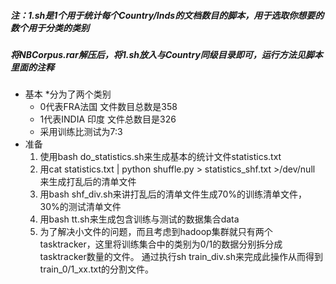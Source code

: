 ##### 注：1.sh是1个用于统计每个Country/Inds的文档数目的脚本，用于选取你想要的数个用于分类的类别
##### 将NBCorpus.rar解压后，将1.sh放入与Country同级目录即可，运行方法见脚本里面的注释


* 基本
    *分为了两个类别
    * 0代表FRA法国 文件数目总数是358
    * 1代表INDIA 印度 文件总数目是326
    * 采用训练比测试为7:3
* 准备
    1. 使用bash do_statistics.sh来生成基本的统计文件statistics.txt
    2. 用cat statistics.txt | python shuffle.py > statistics_shf.txt >/dev/null 来生成打乱后的清单文件
    3. 用bash shf_div.sh来讲打乱后的清单文件生成70%的训练清单文件，30%的测试清单文件
    4. 用bash tt.sh来生成包含训练与测试的数据集合data
    5. 为了解决小文件的问题，而且考虑到hadoop集群就只有两个tasktracker，这里将训练集合中的类别为0/1的数据分别拆分成tasktracker数量的文件。
        通过执行sh train_div.sh来完成此操作从而得到train_0/1_xx.txt的分割文件。
